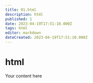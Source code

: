 ```yaml
---
title: 01.html
description: html
published: 1
date: 2023-04-19T17:51:10.000Z
tags: html
editor: markdown
dateCreated: 2023-04-19T17:51:10.000Z
---
```


# html
Your content here